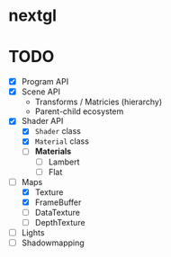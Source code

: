 # nextgl

# TODO
 - [x] Program API
 - [x] Scene API
   - Transforms / Matricies (hierarchy)
   - Parent-child ecosystem
 - [x] Shader API
   - [x] `Shader` class
   - [x] `Material` class
   - [ ] **Materials**
     - [ ] Lambert
     - [ ] Flat
 - [ ] Maps
   - [x] Texture
   - [x] FrameBuffer
   - [ ] DataTexture
   - [ ] DepthTexture
 - [ ] Lights
 - [ ] Shadowmapping
